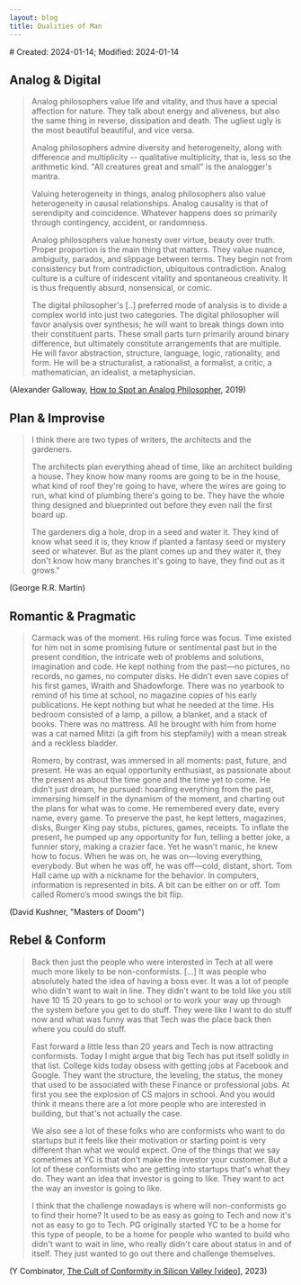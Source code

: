 ```yaml
---
layout: blog
title: Dualities of Man
---
```


<span class="hidden-text"># Created: 2024-01-14; Modified: 2024-01-14</span>

<style>.hack li ul { margin-top: 0; margin-bottom: 1.65rem; padding: 0;}</style>

## Analog & Digital

> Analog philosophers value life and vitality, and thus have a special affection for nature. They talk about energy and aliveness, but also the same thing in reverse, dissipation and death. The ugliest ugly is the most beautiful beautiful, and vice versa.
>
> Analog philosophers admire diversity and heterogeneity, along with difference and multiplicity -- qualitative multiplicity, that is, less so the arithmetic kind. "All creatures great and small" is the analogger's mantra.
>
> Valuing heterogeneity in things, analog philosophers also value heterogeneity in causal relationships. Analog causality is that of serendipity and coincidence. Whatever happens does so primarily through contingency, accident, or randomness.
>
> Analog philosophers value honesty over virtue, beauty over truth. Proper proportion is the main thing that matters. They value nuance, ambiguity, paradox, and slippage between terms. They begin not from consistency but from contradiction, ubiquitous contradiction. Analog culture is a culture of iridescent vitality and spontaneous creativity. It is thus frequently absurd, nonsensical, or comic.
>
> The digital philosopher's [..] preferred mode of analysis is to divide a complex world into just two categories. The digital philosopher will favor analysis over synthesis; he will want to break things down into their constituent parts. These small parts turn primarily around binary difference, but ultimately constitute arrangements that are multiple. He will favor abstraction, structure, language, logic, rationality, and form. He will be a structuralist, a rationalist, a formalist, a critic, a mathematician, an idealist, a metaphysician.

(Alexander Galloway, [How to Spot an Analog Philosopher](http://cultureandcommunication.org/galloway/how-to-spot-an-analog-philosopher), 2019)

## Plan & Improvise

> I think there are two types of writers, the architects and the gardeners.
>
> The architects plan everything ahead of time, like an architect building a house. They know how many rooms are going to be in the house, what kind of roof they're going to have, where the wires are going to run, what kind of plumbing there's going to be. They have the whole thing designed and blueprinted out before they even nail the first board up.
>
> The gardeners dig a hole, drop in a seed and water it. They kind of know what seed it is, they know if planted a fantasy seed or mystery seed or whatever. But as the plant comes up and they water it, they don't know how many branches it's going to have, they find out as it grows."

(George R.R. Martin)

## Romantic & Pragmatic

> Carmack was of the moment. His ruling force was focus. Time existed for him not in some promising future or sentimental past but in the present condition, the intricate web of problems and solutions, imagination and code. He kept nothing from the past—no pictures, no records, no games, no computer disks. He didn’t even save copies of his first games, Wraith and Shadowforge. There was no yearbook to remind of his time at school, no magazine copies of his early publications. He kept nothing but what he needed at the time. His bedroom consisted of a lamp, a pillow, a blanket, and a stack of books. There was no mattress. All he brought with him from home was a cat named Mitzi (a gift from his stepfamily) with a mean streak and a reckless bladder.
>
> Romero, by contrast, was immersed in all moments: past, future, and present. He was an equal opportunity enthusiast, as passionate about the present as about the time gone and the time yet to come. He didn’t just dream, he pursued: hoarding everything from the past, immersing himself in the dynamism of the moment, and charting out the plans for what was to come. He remembered every date, every name, every game. To preserve the past, he kept letters, magazines, disks, Burger King pay stubs, pictures, games, receipts. To inflate the present, he pumped up any opportunity for fun, telling a better joke, a funnier story, making a crazier face. Yet he wasn’t manic, he knew how to focus. When he was on, he was on—loving everything, everybody. But when he was off, he was off—cold, distant, short. Tom Hall came up with a nickname for the behavior. In computers, information is represented in bits. A bit can be either on or off. Tom called Romero’s mood swings the bit flip.

(David Kushner, "Masters of Doom")

## Rebel & Conform

> Back then just the people who were interested in Tech at all were much more likely to be non-conformists. [...] It was people who absolutely hated the idea of having a boss ever. It was a lot of people who didn't want to wait in line. They didn't want to be told like you still have 10 15 20 years to go to school or to work your way up through the system before you get to do stuff. They were like I want to do stuff now and what was funny was that Tech was the place back then where you could do stuff.
>
> Fast forward a little less than 20 years and Tech is now attracting conformists. Today I might argue that big Tech has put itself solidly in that list. College kids today obsess with getting jobs at Facebook and Google. They want the structure, the leveling, the status, the money that used to be associated with these Finance or professional jobs. At first you see the explosion of CS majors in school. And you would think it means there are a lot more people who are interested in building, but that's not actually the case.
>
> We also see a lot of these folks who are conformists who want to do startups but it feels like their motivation or starting point is very different than what we would expect. One of the things that we say sometimes at YC is that don't make the investor your customer. But a lot of these conformists who are getting into startups that's what they do. They want an idea that investor is going to like. They want to act the way an investor is going to like.
>
> I think that the challenge nowadays is where will non-conformists go to find their home? It used to be as easy as going to Tech and now it's not as easy to go to Tech. PG originally started YC to be a home for this type of people, to be a home for people who wanted to build who didn't want to wait in line, who really didn't care about status in and of itself. They just wanted to go out there and challenge themselves.

(Y Combinator, [The Cult of Conformity in Silicon Valley [video]](https://www.youtube.com/watch?v=ia7IKW0yuG0), 2023)
